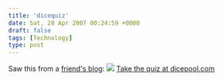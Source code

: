 ```yaml
---
title: 'dicequiz'
date: Sat, 28 Apr 2007 00:24:59 +0000
draft: false
tags: [Technology]
type: post
---
```


Saw this from a [friend's blog](http://www.michaeldehaan.net/main/): [](http://dicepool.com/catalog/quiz.php)[![](http://dicepool.com/catalog/images/splats/boring.jpg)](http://dicepool.com/catalog/quiz.php) [Take the quiz at dicepool.com](http://dicepool.com/catalog/quiz.php)